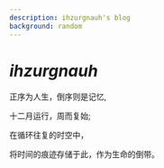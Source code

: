 ```yaml
---
description: ihzurgnauh's blog
background: random
---
```


*<h1>ihzurgnauh</h1>*

正序为人生，倒序则是记忆,

十二月运行，周而复始;

在循环往复的时空中，

将时间的痕迹存储于此，作为生命的倒带。


<div flex-auto />

